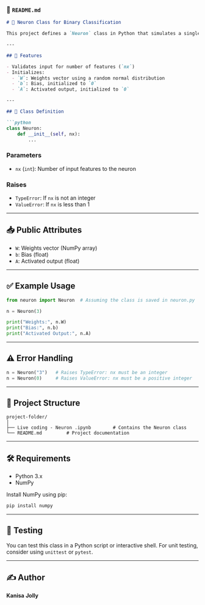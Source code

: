 ### 📄 `README.md`

````markdown
# 🧠 Neuron Class for Binary Classification

This project defines a `Neuron` class in Python that simulates a single neuron used for binary classification tasks in machine learning.

---

## 📌 Features

- Validates input for number of features (`nx`)
- Initializes:
  - `W`: Weights vector using a random normal distribution
  - `b`: Bias, initialized to `0`
  - `A`: Activated output, initialized to `0`

---

## 🧠 Class Definition

```python
class Neuron:
    def __init__(self, nx):
        ...
````

### Parameters

* `nx` (`int`): Number of input features to the neuron

### Raises

* `TypeError`: If `nx` is not an integer
* `ValueError`: If `nx` is less than 1

---

## 📥 Public Attributes

* `W`: Weights vector (NumPy array)
* `b`: Bias (float)
* `A`: Activated output (float)

---

## ✅ Example Usage

```python
from neuron import Neuron  # Assuming the class is saved in neuron.py

n = Neuron(3)

print("Weights:", n.W)
print("Bias:", n.b)
print("Activated Output:", n.A)
```

---

## ⚠️ Error Handling

```python
n = Neuron("3")   # Raises TypeError: nx must be an integer
n = Neuron(0)     # Raises ValueError: nx must be a positive integer
```

---

## 📁 Project Structure

```
project-folder/
│
├── Live coding - Neuron .ipynb        # Contains the Neuron class
└── README.md         # Project documentation
```

---

## 🛠️ Requirements

* Python 3.x
* NumPy

Install NumPy using pip:

```bash
pip install numpy
```

---

## 🧪 Testing

You can test this class in a Python script or interactive shell. For unit testing, consider using `unittest` or `pytest`.

---

## ✍️ Author

**Kanisa**
**Jolly**


